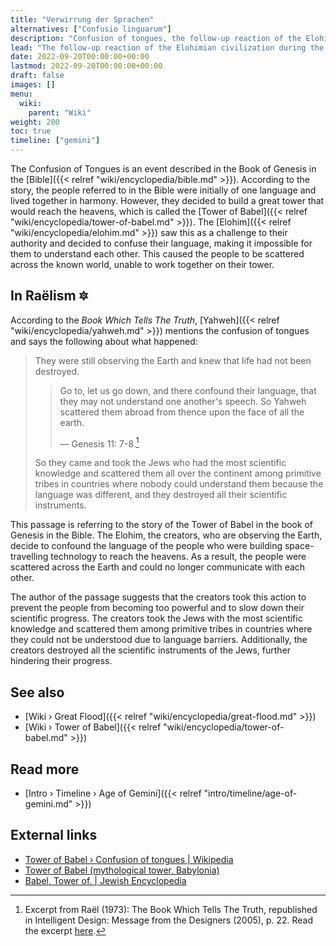 ```yaml
---
title: "Verwirrung der Sprachen"
alternatives: ["Confusio linguarum"]
description: "Confusion of tongues, the follow-up reaction of the Elohimian civilization during the days of the construction of spacefaring technology that succeded the Great Flood in order to countervail the technological progress on Earth and render these efforts harmless. The confusion undertaking consisted of geographically disbanding the knowledge carriers all over the globe among tribes that could not understand them anymore."
lead: "The follow-up reaction of the Elohimian civilization during the days of the construction of spacefaring technology that succeded the Great Flood in order to countervail the technological progress on Earth and render these efforts harmless. The confusion undertaking consisted of geographically disbanding the knowledge carriers all over the globe among tribes that could not understand them anymore."
date: 2022-09-20T00:00:00+00:00
lastmod: 2022-09-20T00:00:00+00:00
draft: false
images: []
menu:
  wiki:
    parent: "Wiki"
weight: 200
toc: true
timeline: ["gemini"]
---
```


The Confusion of Tongues is an event described in the Book of Genesis in the [Bible]({{< relref "wiki/encyclopedia/bible.md" >}}). According to the story, the people referred to in the Bible were initially of one language and lived together in harmony. However, they decided to build a great tower that would reach the heavens, which is called the [Tower of Babel]({{< relref "wiki/encyclopedia/tower-of-babel.md" >}}). The [Elohim]({{< relref "wiki/encyclopedia/elohim.md" >}}) saw this as a challenge to their authority and decided to confuse their language, making it impossible for them to understand each other. This caused the people to be scattered across the known world, unable to work together on their tower.

## In Raëlism 🔯

According to the _Book Which Tells The Truth_, [Yahweh]({{< relref "wiki/encyclopedia/yahweh.md" >}}) mentions the confusion of tongues and says the following about what happened:

> They were still observing the Earth and knew that life had not been destroyed.
>
>> Go to, let us go down, and there confound their language, that they may not understand one another's speech. So Yahweh scattered them abroad from thence upon the face of all the earth.
>>
>> — Genesis 11: 7-8.[^speech]
>
> So they came and took the Jews who had the most scientific knowledge and scattered them all over the continent among primitive tribes in countries where nobody could understand them because the language was different, and they destroyed all their scientific instruments.

This passage is referring to the story of the Tower of Babel in the book of Genesis in the Bible. The Elohim, the creators, who are observing the Earth, decide to confound the language of the people who were building space-travelling technology to reach the heavens. As a result, the people were scattered across the Earth and could no longer communicate with each other.

The author of the passage suggests that the creators took this action to prevent the people from becoming too powerful and to slow down their scientific progress. The creators took the Jews with the most scientific knowledge and scattered them among primitive tribes in countries where they could not be understood due to language barriers. Additionally, the creators destroyed all the scientific instruments of the Jews, further hindering their progress.

[^speech]: Excerpt from Raël (1973): The Book Which Tells The Truth, republished in Intelligent Design: Message from the Designers (2005), p. 22. Read the excerpt [here](https://wheelofheaven.github.io/rael-one-the-book-which-tells-the-truth/2_the_truth.html#genesis).

## See also

- [Wiki › Great Flood]({{< relref "wiki/encyclopedia/great-flood.md" >}})
- [Wiki › Tower of Babel]({{< relref "wiki/encyclopedia/tower-of-babel.md" >}})

## Read more

- [Intro › Timeline › Age of Gemini]({{< relref "intro/timeline/age-of-gemini.md" >}})

## External links

- [Tower of Babel › Confusion of tongues | Wikipedia](https://en.wikipedia.org/wiki/Tower_of_Babel#Confusion_of_tongues)
- [Tower of Babel (mythological tower, Babylonia)](https://www.britannica.com/topic/Tower-of-Babel)
- [Babel, Tower of. | Jewish Encyclopedia](https://www.jewishencyclopedia.com/articles/2279-babel-tower-of)
